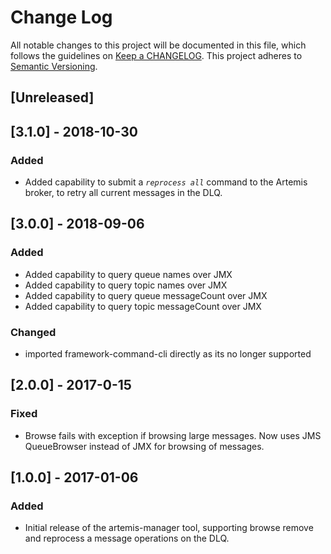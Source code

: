 # Change Log
All notable changes to this project will be documented in this file, which follows the guidelines
on [Keep a CHANGELOG](http://keepachangelog.com/). This project adheres to
[Semantic Versioning](http://semver.org/).

## [Unreleased]

## [3.1.0] - 2018-10-30

### Added
- Added capability to submit a _`reprocess all`_ command to the Artemis broker, to retry all current messages in the DLQ. 

## [3.0.0] - 2018-09-06

### Added
- Added capability to query queue names over JMX
- Added capability to query topic names over JMX
- Added capability to query queue messageCount over JMX
- Added capability to query topic messageCount over JMX

### Changed
- imported framework-command-cli directly as its no longer supported

## [2.0.0] - 2017-0-15

### Fixed
- Browse fails with exception if browsing large messages.  Now uses JMS QueueBrowser instead of JMX for browsing of messages.

## [1.0.0] - 2017-01-06

### Added
- Initial release of the artemis-manager tool, supporting browse remove and reprocess a message operations on the DLQ.
